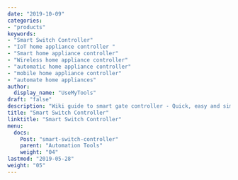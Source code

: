 ```yaml
---
date: "2019-10-09"
categories:
- "products"
keywords:
- "Smart Switch Controller"
- "IoT home appliance controller "
- "Smart home appliance controller"
- "Wireless home appliance controller"
- "automatic home appliance controller"
- "mobile home appliance controller"
- "automate home appliances"
author:
  display_name: "UseMyTools"
draft: "false"
description: "Wiki guide to smart gate controller - Quick, easy and simple way to automate your home appliances and control it from your mobile/tablet or PC. I has built-in timers to automate appliance ON/OFF schedules."
title: "Smart Switch Controller"
linktitle: "Smart Switch Controller"
menu:
  docs:
    Post: "smart-switch-controller"
    parent: "Automation Tools"
    weight: "04"
lastmod: "2019-05-28"
weight: "05"
---
```


